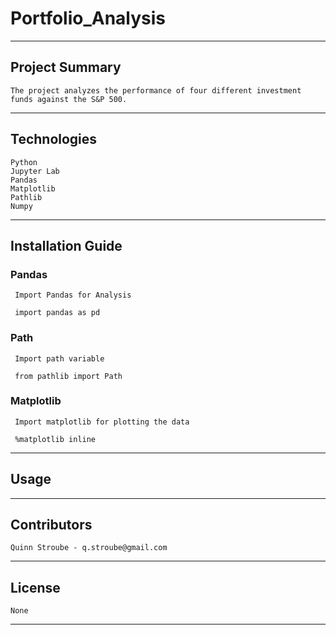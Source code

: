 # Portfolio_Analysis
---
## Project Summary
    The project analyzes the performance of four different investment funds against the S&P 500.
---
## Technologies
    Python
    Jupyter Lab
    Pandas
    Matplotlib
    Pathlib
    Numpy
---
## Installation Guide
 ### Pandas
     Import Pandas for Analysis
     
     import pandas as pd
    
 ### Path    
     Import path variable
     
     from pathlib import Path
     
 ### Matplotlib    
     Import matplotlib for plotting the data
     
     %matplotlib inline
---
## Usage
    
---
## Contributors
    Quinn Stroube - q.stroube@gmail.com
---
## License
    None
---